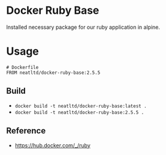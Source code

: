 # Docker Ruby Base

Installed necessary package for our ruby application in alpine.

# Usage

```
# Dockerfile
FROM neatltd/docker-ruby-base:2.5.5
```

## Build

- `docker build -t neatltd/docker-ruby-base:latest .`
- `docker build -t neatltd/docker-ruby-base:2.5.5 .`

## Reference

- https://hub.docker.com/_/ruby
